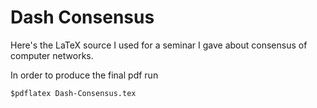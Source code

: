# Dash Consensus

Here's the LaTeX source I used for a seminar I gave about consensus of computer networks.  

In order to produce the final pdf run 

`$pdflatex Dash-Consensus.tex`
